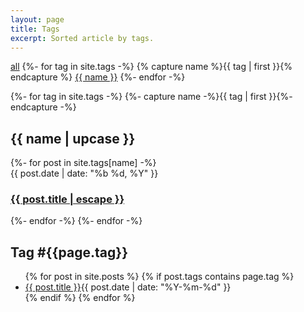 ```yaml
---
layout: page
title: Tags
excerpt: Sorted article by tags.
---
```


<div class="archive-tags">
  <a class="tag-item" href="#">all</a>
  {%- for tag in site.tags -%} 
    {% capture name %}{{ tag | first }}{% endcapture %}
    <a class="tag-item" href="#{{name}}">{{ name }}</a> 
  {%- endfor -%}
</div>

{%- for tag in site.tags -%}
  {%- capture name -%}{{ tag | first }}{%- endcapture -%}
  <h2 id="{{ name }}">{{ name | upcase }}</h2>
  {%- for post in site.tags[name] -%}
    <article class="post-item" id="results-container">
      <span class="post-item-date">{{ post.date | date: "%b %d, %Y" }}</span>
      <h3 class="post-item-title">
        <a href="{{ post.url }}">{{ post.title | escape }}</a>
      </h3> 
    </article>
  {%- endfor -%}
{%- endfor -%}




<section class="posts">
<h1>Tag #{{page.tag}}</h1>
    <ul>
      {% for post in site.posts %}
      {% if post.tags contains page.tag %}
      <li><a class="post" href="{{ post.url }}">{{ post.title }}</a><time datetime="{{ post.date | date_to_xmlschema }}">{{ post.date | date: "%Y-%m-%d" }}</time></li>
      {% endif %}
      {% endfor %}
    </ul>
	
</section>